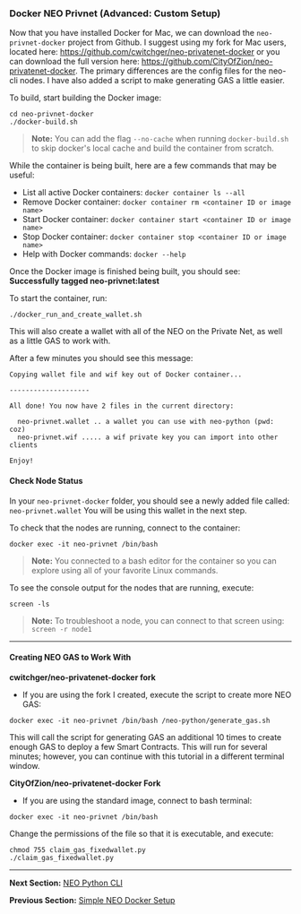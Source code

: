 ### Docker NEO Privnet (Advanced: Custom Setup)

Now that you have installed Docker for Mac, we can download the ```neo-privnet-docker``` project from Github.
I suggest using my fork for Mac users, located here: https://github.com/cwitchger/neo-privatenet-docker or you can download the full version here: https://github.com/CityOfZion/neo-privatenet-docker. The primary differences are the config files for the neo-cli nodes. I have also added a script to make generating GAS a little easier.

To build, start building the Docker image:
```
cd neo-privnet-docker
./docker-build.sh
```

> **Note:** You can add the flag ```--no-cache``` when running ```docker-build.sh``` to skip docker's local cache and build the container from scratch.

While the container is being built, here are a few commands that may be useful:
* List all active Docker containers: ```docker container ls --all```
* Remove Docker container: ```docker container rm <container ID or image name>```
* Start Docker container: ```docker container start <container ID or image name>```
* Stop Docker container: ```docker container stop <container ID or image name>```
* Help with Docker commands: ```docker --help```

Once the Docker image is finished being built, you should see: **Successfully tagged neo-privnet:latest**

To start the container, run:
```
./docker_run_and_create_wallet.sh
```
This will also create a wallet with all of the NEO on the Private Net, as well as a little GAS to work with.

After a few minutes you should see this message:
```
Copying wallet file and wif key out of Docker container...

--------------------

All done! You now have 2 files in the current directory:

  neo-privnet.wallet .. a wallet you can use with neo-python (pwd: coz)
  neo-privnet.wif ..... a wif private key you can import into other clients

Enjoy!
```

#### Check Node Status
In your ```neo-privnet-docker``` folder, you should see a newly added file called: ```neo-privnet.wallet``` You will be using this wallet in the next step.

To check that the nodes are running, connect to the container:
```
docker exec -it neo-privnet /bin/bash
```
> **Note:** You connected to a bash editor for the container so you can explore using all of your favorite Linux commands.

To see the console output for the nodes that are running, execute:
```
screen -ls
```
> **Note:** To troubleshoot a node, you can connect to that screen using: ```screen -r node1```

---

#### Creating NEO GAS to Work With
**cwitchger/neo-privatenet-docker fork**

* If you are using the fork I created, execute the script to create more NEO GAS:
```
docker exec -it neo-privnet /bin/bash /neo-python/generate_gas.sh
```
This will call the script for generating GAS an additional 10 times to create enough GAS to deploy a few Smart Contracts. This will run for several minutes; however, you can continue with this tutorial in a different terminal window.

**CityOfZion/neo-privatenet-docker Fork**
* If you are using the standard image, connect to bash terminal:
```
docker exec -it neo-privnet /bin/bash
```
Change the permissions of the file so that it is executable, and execute:
```
chmod 755 claim_gas_fixedwallet.py
./claim_gas_fixedwallet.py
```

---

**Next Section:** [NEO Python CLI](6.neo-python-cli.md)

**Previous Section:** [Simple NEO Docker Setup](5.1.simple-neo-docker.md)
